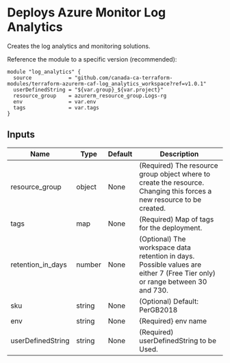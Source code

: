 # Deploys Azure Monitor Log Analytics 
Creates the log analytics and monitoring solutions. 

Reference the module to a specific version (recommended):
```hcl
module "log_analytics" {
  source            = "github.com/canada-ca-terraform-modules/terraform-azurerm-caf-log_analytics_workspace?ref=v1.0.1"
  userDefinedString = "${var.group}_${var.project}"
  resource_group    = azurerm_resource_group.Logs-rg
  env               = var.env
  tags              = var.tags
}
```

## Inputs 

| Name              | Type   | Default | Description                                                                                                                 |
| ----------------- | ------ | ------- | --------------------------------------------------------------------------------------------------------------------------- |
| resource_group    | object | None    | (Required) The resource group object where to create the resource. Changing this forces a new resource to be created.       | ) |
| tags              | map    | None    | (Required) Map of tags for the deployment.                                                                                  |
| retention_in_days | number | None    | (Optional) The workspace data retention in days. Possible values are either 7 (Free Tier only) or range between 30 and 730. |
| sku               | string | None    | (Optional) Default: PerGB2018                                                                                               |
| env               | string | None    | {Required} env name                                                                                                         |
| userDefinedString | string | None    | (Required) userDefinedString to be Used.                                                                                    |

